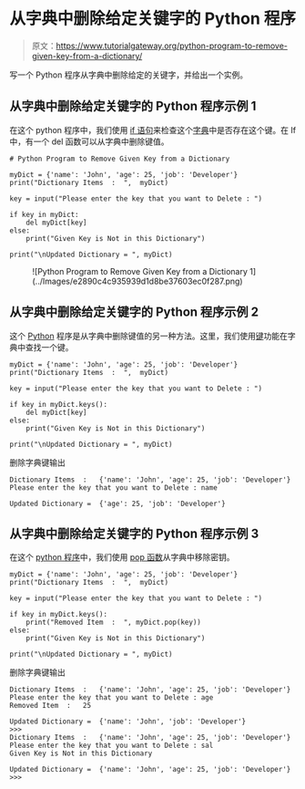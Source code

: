 # 从字典中删除给定关键字的 Python 程序

> 原文：<https://www.tutorialgateway.org/python-program-to-remove-given-key-from-a-dictionary/>

写一个 Python 程序从字典中删除给定的关键字，并给出一个实例。

## 从字典中删除给定关键字的 Python 程序示例 1

在这个 python 程序中，我们使用 [if 语句](https://www.tutorialgateway.org/python-if-statement/)来检查这个[字典](https://www.tutorialgateway.org/python-dictionary/)中是否存在这个键。在 If 中，有一个 del 函数可以从字典中删除键值。

```
# Python Program to Remove Given Key from a Dictionary

myDict = {'name': 'John', 'age': 25, 'job': 'Developer'}
print("Dictionary Items  :  ",  myDict)

key = input("Please enter the key that you want to Delete : ")

if key in myDict:
    del myDict[key]
else:
    print("Given Key is Not in this Dictionary")

print("\nUpdated Dictionary = ", myDict)
```

<figure class="wp-block-image">![Python Program to Remove Given Key from a Dictionary 1](../Images/e2890c4c935939d1d8be37603ec0f287.png)</figure>

## 从字典中删除给定关键字的 Python 程序示例 2

这个 [Python](https://www.tutorialgateway.org/python-tutorial/) 程序是从字典中删除键值的另一种方法。这里，我们使用[键](https://www.tutorialgateway.org/python-dictionary-keys-function/)功能在字典中查找一个键。

```
myDict = {'name': 'John', 'age': 25, 'job': 'Developer'}
print("Dictionary Items  :  ",  myDict)

key = input("Please enter the key that you want to Delete : ")

if key in myDict.keys():
    del myDict[key]
else:
    print("Given Key is Not in this Dictionary")

print("\nUpdated Dictionary = ", myDict)
```

删除字典键输出

```
Dictionary Items  :   {'name': 'John', 'age': 25, 'job': 'Developer'}
Please enter the key that you want to Delete : name

Updated Dictionary =  {'age': 25, 'job': 'Developer'}
```

## 从字典中删除给定关键字的 Python 程序示例 3

在这个 [python 程序](https://www.tutorialgateway.org/python-programming-examples/)中，我们使用 [pop 函数](https://www.tutorialgateway.org/python-dictionary-pop-function/)从字典中移除密钥。

```
myDict = {'name': 'John', 'age': 25, 'job': 'Developer'}
print("Dictionary Items  :  ",  myDict)

key = input("Please enter the key that you want to Delete : ")

if key in myDict.keys():
    print("Removed Item  :  ", myDict.pop(key))
else:
    print("Given Key is Not in this Dictionary")

print("\nUpdated Dictionary = ", myDict)
```

删除字典键输出

```
Dictionary Items  :   {'name': 'John', 'age': 25, 'job': 'Developer'}
Please enter the key that you want to Delete : age
Removed Item  :   25

Updated Dictionary =  {'name': 'John', 'job': 'Developer'}
>>> 
Dictionary Items  :   {'name': 'John', 'age': 25, 'job': 'Developer'}
Please enter the key that you want to Delete : sal
Given Key is Not in this Dictionary

Updated Dictionary =  {'name': 'John', 'age': 25, 'job': 'Developer'}
>>> 
```